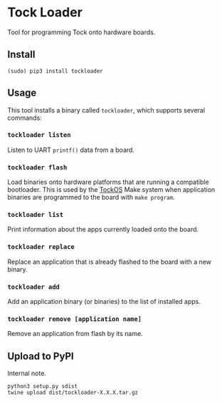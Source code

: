 Tock Loader
===========

Tool for programming Tock onto hardware boards.

Install
-------

```
(sudo) pip3 install tockloader
```

Usage
-----

This tool installs a binary called `tockloader`, which supports several commands:

### `tockloader listen`

Listen to UART `printf()` data from a board.

### `tockloader flash`

Load binaries onto hardware platforms that are running a compatible bootloader.
This is used by the [TockOS](https://github.com/helena-project/tock) Make system
when application binaries are programmed to the board with `make program`.

### `tockloader list`

Print information about the apps currently loaded onto the board.

### `tockloader replace`

Replace an application that is already flashed to the board with a new
binary.

### `tockloader add`

Add an application binary (or binaries) to the list of installed apps.

### `tockloader remove [application name]`

Remove an application from flash by its name.



Upload to PyPI
--------------

Internal note.

    python3 setup.py sdist
    twine upload dist/tockloader-X.X.X.tar.gz
